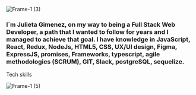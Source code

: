 ![Frame-1 (3)](https://github.com/Julivito22/Julivito22/assets/122409390/fd902b21-9844-4cf1-9fd1-78ac8bcde4ab)

### I´m Julieta Gimenez, on my way to being a Full Stack Web Developer, a path that I wanted to follow for years and I managed to achieve that goal. I have knowledge in JavaScript, React, Redux, NodeJs, HTML5, CSS, UX/UI design, Figma, ExpressJS, promises, Frameworks, typescript, agile methodologies (SCRUM), GIT, Slack, postgreSQL, sequelize.



Tech skills 

![Frame-1 (5)](https://github.com/Julivito22/Julivito22/assets/122409390/1751e270-c699-406c-bced-c1f34af1463c)



